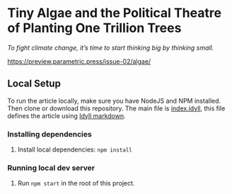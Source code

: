 # Tiny Algae and the Political Theatre of Planting One Trillion Trees

*To fight climate change, it’s time to start thinking big by thinking small.*

https://preview.parametric.press/issue-02/algae/

## Local Setup

To run the article locally, make sure you have NodeJS and NPM installed. Then clone or download this repository. The main file is [index.idyll](index.idyll), this file defines the article using [Idyll markdown](https://idyll-lang.org/docs/syntax).

### Installing dependencies

1. Install local dependencies: `npm install`

### Running local dev server

1. Run `npm start` in the root of this project.
